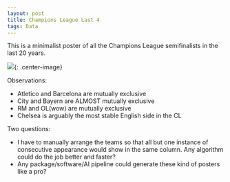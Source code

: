```yaml
---
layout: post
title: Champions League Last 4
tags: Data
---
```


This is a minimalist poster of all the Champions League semifinalists in the last 20 years.

![](https://jiaxi-github-pages-photohost.oss-cn-beijing.aliyuncs.com/pyreneesalpaca/images/2024-05-03-cl-last4.jpg){: .center-image}

Observations:

- Atletico and Barcelona are mutually exclusive
- City and Bayern are ALMOST mutually exclusive
- RM and OL(wow) are mutually exclusive
- Chelsea is arguably the most stable English side in the CL

Two questions:

- I have to manually arrange the teams so that all but one instance of consecutive appearance would show in the same column. Any algorithm could do the job better and faster?
- Any package/software/AI pipeline could generate these kind of posters like a pro?